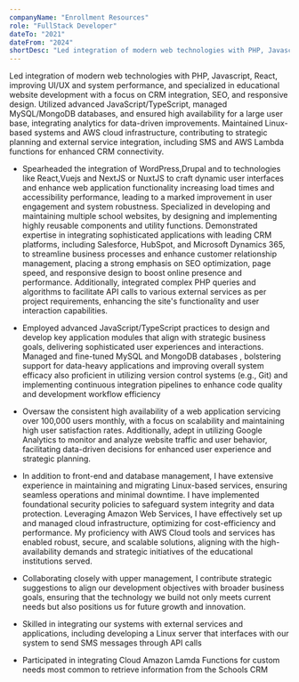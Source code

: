```yaml
---
companyName: "Enrollment Resources"
role: "FullStack Developer"
dateTo: "2021"
dateFrom: "2024"
shortDesc: "Led integration of modern web technologies with PHP, Javascript, React, improving UI/UX and ..."
---
```

Led integration of modern web technologies with PHP, Javascript, React, improving UI/UX and system performance, and specialized in educational website development with a focus on CRM integration, SEO, and responsive design. Utilized advanced JavaScript/TypeScript, managed MySQL/MongoDB databases, and ensured high availability for a large user base, integrating analytics for data-driven improvements. Maintained Linux-based systems and AWS cloud infrastructure, contributing to strategic planning and external service integration, including SMS and AWS Lambda functions for enhanced CRM connectivity.

- Spearheaded the integration of WordPress,Drupal and to technologies like React,Vuejs and NextJS or NuxtJS to craft dynamic user interfaces and enhance web application functionality increasing load times and accessibility performance, leading to a marked improvement in user engagement and system robustness. Specialized in developing and maintaining multiple school websites, by designing and implementing highly reusable components and utility functions. Demonstrated expertise in integrating sophisticated applications with leading CRM platforms, including Salesforce, HubSpot, and Microsoft Dynamics 365, to streamline business processes and enhance customer relationship management, placing a strong emphasis on SEO optimization, page speed, and responsive design to boost online presence and performance. Additionally, integrated complex PHP queries and algorithms to facilitate API calls to various external services as per project requirements, enhancing the site's functionality and user interaction capabilities.

- Employed advanced JavaScript/TypeScript practices to design and develop key application modules that align with strategic business goals, delivering sophisticated user experiences and interactions. Managed and fine-tuned MySQL and MongoDB databases , bolstering support for data-heavy applications and improving overall system efficacy also proficient in utilizing version control systems (e.g., Git) and implementing continuous integration pipelines to enhance code quality and development workflow efficiency

- Oversaw the consistent high availability of a web application servicing over 100,000 users monthly, with a focus on scalability and maintaining high user satisfaction rates. Additionally, adept in utilizing Google Analytics to monitor and analyze website traffic and user behavior, facilitating data-driven decisions for enhanced user experience and strategic planning.

- In addition to front-end and database management, I have extensive experience in maintaining and migrating Linux-based services, ensuring seamless operations and minimal downtime. I have implemented foundational security policies to safeguard system integrity and data protection. Leveraging Amazon Web Services, I have effectively set up and managed cloud infrastructure, optimizing for cost-efficiency and performance. My proficiency with AWS Cloud tools and services has enabled robust, secure, and scalable solutions, aligning with the high-availability demands and strategic initiatives of the educational institutions served.

- Collaborating closely with upper management, I contribute strategic suggestions to align our development objectives with broader business goals, ensuring that the technology we build not only meets current needs but also positions us for future growth and innovation.

- Skilled in integrating our systems with external services and applications, including developing a Linux server that interfaces with our system to send SMS messages through API calls

- Participated in integrating Cloud Amazon Lamda Functions for custom needs most common to retrieve information from the Schools CRM

